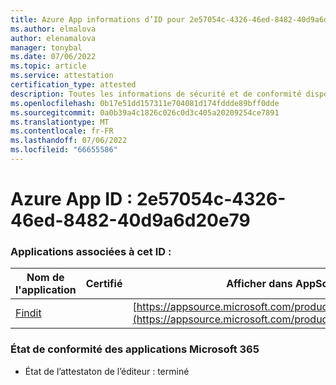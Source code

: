 ```yaml
---
title: Azure App informations d’ID pour 2e57054c-4326-46ed-8482-40d9a6d20e79
ms.author: elmalova
author: elenamalova
manager: tonybal
ms.date: 07/06/2022
ms.topic: article
ms.service: attestation
certification_type: attested
description: Toutes les informations de sécurité et de conformité disponibles pour 2e57054c-4326-46ed-8482-40d9a6d20e79.
ms.openlocfilehash: 0b17e51dd157311e704081d174fddde89bff0dde
ms.sourcegitcommit: 0a0b39a4c1826c026c0d3c405a20209254ce7891
ms.translationtype: MT
ms.contentlocale: fr-FR
ms.lasthandoff: 07/06/2022
ms.locfileid: "66655586"
---
```

# <a name="azure-app-id-2e57054c-4326-46ed-8482-40d9a6d20e79"></a>Azure App ID : 2e57054c-4326-46ed-8482-40d9a6d20e79


### <a name="apps-associated-with-this-id"></a>Applications associées à cet ID :
| **Nom de l'application** | **Certifié** | **Afficher dans AppSource** |
|--------------|---------------|-----------------------|
| [Findit](../forward/WA200003849.md) |  | [https://appsource.microsoft.com/product/office/WA200003849](https://appsource.microsoft.com/product/office/WA200003849) |

### <a name="microsoft-365-app-compliance-status"></a>État de conformité des applications Microsoft 365
- État de l’attestaton de l’éditeur : terminé
